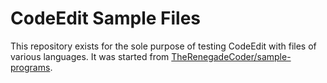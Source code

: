 # CodeEdit Sample Files

This repository exists for the sole purpose of testing CodeEdit with files of various languages. It was started from [TheRenegadeCoder/sample-programs](https://github.com/TheRenegadeCoder/sample-programs).
